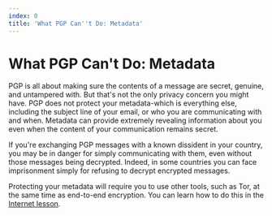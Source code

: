 ```yaml
---
index: 0
title: 'What PGP Can''t Do: Metadata'
---
```

# What PGP Can't Do: Metadata

PGP is all about making sure the contents of a message are secret, genuine, and untampered with. But that's not the only privacy concern you might have. PGP does not protect your metadata-which is everything else, including the subject line of your email, or who you are communicating with and when. Metadata can provide extremely revealing information about you even when the content of your communication remains secret.

If you're exchanging PGP messages with a known dissident in your country, you may be in danger for simply communicating with them, even without those messages being decrypted. Indeed, in some countries you can face imprisonment simply for refusing to decrypt encrypted messages.

Protecting your metadata will require you to use other tools, such as Tor, at the same time as end-to-end encryption. You can learn how to do this in the [Internet lesson](umbrella://lesson/the-internet).